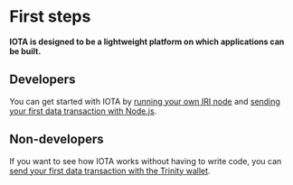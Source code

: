 # First steps

**IOTA is designed to be a lightweight platform on which applications can be built.**

## Developers

You can get started with IOTA by [running your own IRI node](../tutorials/run-your-own-iri-node.md) and [sending your first data transaction with Node.js](../tutorials/send-a-zero-value-transaction-with-nodejs.md).

## Non-developers

If you want to see how IOTA works without having to write code, you can [send your first data transaction with the Trinity wallet](../tutorials/send-a-zero-value-transaction-with-the-trinity-wallet.md).